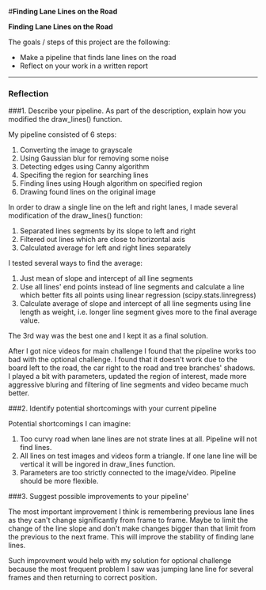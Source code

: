 #**Finding Lane Lines on the Road** 

**Finding Lane Lines on the Road**

The goals / steps of this project are the following:
* Make a pipeline that finds lane lines on the road
* Reflect on your work in a written report


[//]: # (Image References)

[image1]: ./examples/grayscale.jpg "Grayscale"

---

### Reflection

###1. Describe your pipeline. As part of the description, explain how you modified the draw_lines() function.

My pipeline consisted of 6 steps:
1. Converting the image to grayscale
2. Using Gaussian blur for removing some noise
3. Detecting edges using Canny algorithm
4. Specifing the region for searching lines
5. Finding lines using Hough algorithm on specified region
6. Drawing found lines on the original image

In order to draw a single line on the left and right lanes, I made several modification of the draw_lines() function:

1. Separated lines segments by its slope to left and right
2. Filtered out lines which are close to horizontal axis
2. Calculated average for left and right lines separately

I tested several ways to find the average:

1. Just mean of slope and intercept of all line segments
2. Use all lines' end points instead of line segments and calculate a line which better fits all points using linear regression (scipy.stats.linregress)
3. Calculate average of slope and intercept of all line segments using line length as weight, i.e. longer line segment gives more to the final average value.

The 3rd way was the best one and I kept it as a final solution.

After I got nice videos for main challenge I found that the pipeline works too bad with the optional challenge. I found that it doesn't work due to the board left to the road, the car right to the road and tree branches' shadows.
I played a bit with parameters, updated the region of interest, made more aggressive bluring and filtering of line segments and video became much better.

###2. Identify potential shortcomings with your current pipeline

Potential shortcomings I can imagine:

1. Too curvy road when lane lines are not strate lines at all. Pipeline will not find lines.
2. All lines on test images and videos form a triangle. If one lane line will be vertical it will be ingored in draw_lines function.
3. Parameters are too strictly connected to the image/video. Pipeline should be more flexible.

###3. Suggest possible improvements to your pipeline'

The most important improvement I think is remembering previous lane lines as they can't change significantly from frame to frame. Maybe to limit the change of the line slope and don't make changes bigger than that limit from the previous to the next frame. This will improve the stability of finding lane lines.

Such improvment would help with my solution for optional challenge because the most frequent problem I saw was jumping lane line for several frames and then returning to correct position.
